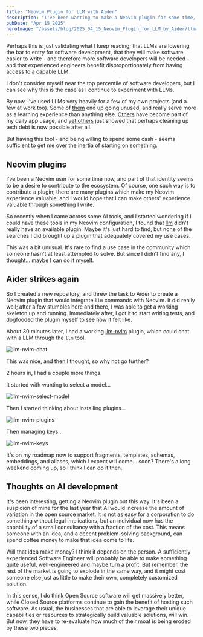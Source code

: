 ```yaml
---
title: "Neovim Plugin for LLM with Aider"
description: "I've been wanting to make a Neovim plugin for some time, and recently came across a simple-enough use case that I thought I could try..."
pubDate: "Apr 15 2025"
heroImage: "/assets/blog/2025_04_15_Neovim_Plugin_for_LLM_by_Aider/llm-nvim-packer.png"
---
```


Perhaps this is just validating what I keep reading; that LLMs are lowering the bar to entry for software development, that they will make software easier to write - and therefore more software developers will be needed - and that experienced engineers benefit disproportionately from having access to a capable LLM. 

I don't consider myself near the top percentile of software developers, but I can see why this is the case as I continue to experiment with LLMs.

By now, I've used LLMs very heavily for a few of my own projects (and a few at work too). Some of [them](https://github.com/julwrites/ai-gateway-portal) end up going unused, and really serve more as a learning experience than anything else. [Others](https://github.com/julwrites/cash-register) have become part of my daily app usage, and [yet others](https://github.com/julwrites/julwrites.github.io) just showed that perhaps cleaning up tech debt is now possible after all. 

But having this tool - and being willing to spend some cash - seems sufficient to get me over the inertia of starting on something.

## Neovim plugins

I've been a Neovim user for some time now, and part of that identity seems to be a desire to contribute to the ecosystem. Of course, one such way is to contribute a plugin; there are many plugins which make my Neovim experience valuable, and I would hope that I can make others' experience valuable through something I write. 

So recently when I came across some AI tools, and I started wondering if I could have these tools in my Neovim configuration, I found that [llm](https://github.com/simonw/llm) didn't really have an available plugin. Maybe it's just hard to find, but none of the searches I did brought up a plugin that adequately covered my use cases. 

This was a bit unusual. It's rare to find a use case in the community which someone hasn't at least attempted to solve. But since I didn't find any, I thought... maybe I can do it myself. 

## Aider strikes again

So I created a new repository, and threw the task to Aider to create a Neovim plugin that would integrate `llm` commands with Neovim. It did really well; after a few stumbles here and there, I was able to get a working skeleton up and running. Immediately after, I got it to start writing tests, and dogfooded the plugin myself to see how it felt like. 

About 30 minutes later, I had a working [llm-nvim](https://github.com/julwrites/llm-nvim) plugin, which could chat with a LLM through the `llm` tool. 

![llm-nvim-chat](/assets/blog/2025_04_15_Neovim_Plugin_for_LLM_by_Aider/llm-nvim-chat.png)

This was nice, and then I thought, so why not go further?

2 hours in, I had a couple more things. 

It started with wanting to select a model...

![llm-nvim-select-model](/assets/blog/2025_04_15_Neovim_Plugin_for_LLM_by_Aider/llm-nvim-select-model.png)

Then I started thinking about installing plugins...

![llm-nvim-plugins](/assets/blog/2025_04_15_Neovim_Plugin_for_LLM_by_Aider/llm-nvim-plugins.png)

Then managing keys...

![llm-nvim-keys](/assets/blog/2025_04_15_Neovim_Plugin_for_LLM_by_Aider/llm-nvim-keys.png)

It's on my roadmap now to support fragments, templates, schemas, embeddings, and aliases, which I expect will come... soon? There's a long weekend coming up, so I think I can do it then. 

## Thoughts on AI development

It's been interesting, getting a Neovim plugin out this way. It's been a suspicion of mine for the last year that AI would increase the amount of variation in the open source market. It is not as easy for a corporation to do something without legal implications, but an individual now has the capability of a small consultancy with a fraction of the cost. This means someone with an idea, and a decent problem-solving background, can spend coffee money to make that idea come to life. 

Will that idea make money? I think it depends on the person. A sufficiently experienced Software Engineer will probably be able to make something quite useful, well-engineered and maybe turn a profit. But remember, the rest of the market is going to explode in the same way, and it might cost someone else just as little to make their own, completely customized solution. 

In this sense, I do think Open Source software will get massively better, while Closed Source platforms continue to gain the benefit of hosting such software. As usual, the businesses that are able to leverage their unique capabilities or resources to strategically build valuable solutions, will win. But now, they have to re-evaluate how much of their moat is being eroded by these two pieces. 
